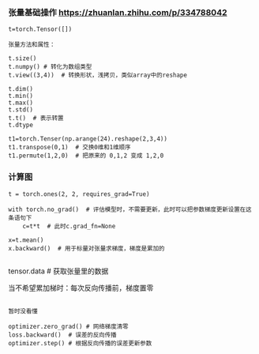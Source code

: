 ### 张量基础操作 https://zhuanlan.zhihu.com/p/334788042

```
t=torch.Tensor([])

张量方法和属性：

t.size()
t.numpy() # 转化为数组类型
t.view((3,4))  # 转换形状，浅拷贝，类似array中的reshape

t.dim()
t.min()
t.max()
t.std()
t.t()  # 表示转置
t.dtype

t1=torch.Tenser(np.arange(24).reshape(2,3,4))
t1.transpose(0,1)  # 交换0维和1维顺序
t1.permute(1,2,0)  # 把原来的 0,1,2 变成 1,2,0

```

### 计算图

```
t = torch.ones(2, 2, requires_grad=True)

with torch.no_grad()  # 评估模型时，不需要更新，此时可以把参数梯度更新设置在这条语句下
    c=t*t  # 此时c.grad_fn=None
    
x=t.mean()
x.backward()  # 用于标量对张量求梯度，梯度是累加的


```

tensor.data  # 获取张量里的数据

当不希望累加梯时：每次反向传播前，梯度置零

``` 

暂时没看懂

optimizer.zero_grad() # 网络梯度清零
loss.backward()  # 误差的反向传播
optimizer.step() # 根据反向传播的误差更新参数
```

